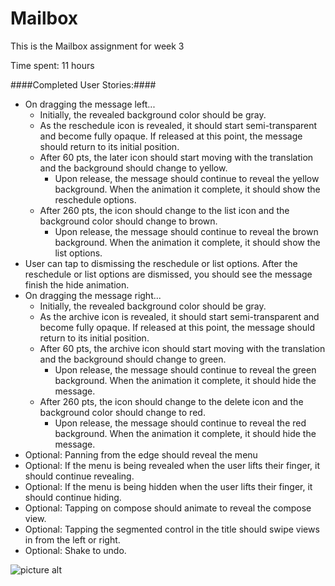 Mailbox
=======

This is the Mailbox assignment for week 3

Time spent: 11 hours

####Completed User Stories:####
* On dragging the message left...
  * Initially, the revealed background color should be gray.
  * As the reschedule icon is revealed, it should start semi-transparent and become fully opaque. If released at this point, the message should return to its initial position.
  * After 60 pts, the later icon should start moving with the translation and the background should change to yellow.
    * Upon release, the message should continue to reveal the yellow background. When the animation it complete, it should show the reschedule options.
  * After 260 pts, the icon should change to the list icon and the background color should change to brown.
    * Upon release, the message should continue to reveal the brown background. When the animation it complete, it should show the list options.
* User can tap to dismissing the reschedule or list options. After the reschedule or list options are dismissed, you should see the message finish the hide animation.
* On dragging the message right...
  * Initially, the revealed background color should be gray.
  * As the archive icon is revealed, it should start semi-transparent and become fully opaque. If released at this point, the message should return to its initial position.
  * After 60 pts, the archive icon should start moving with the translation and the background should change to green.
    * Upon release, the message should continue to reveal the green background. When the animation it complete, it should hide the message.
  * After 260 pts, the icon should change to the delete icon and the background color should change to red.
    * Upon release, the message should continue to reveal the red background. When the animation it complete, it should hide the message.
* Optional: Panning from the edge should reveal the menu
* Optional: If the menu is being revealed when the user lifts their finger, it should continue revealing.
* Optional: If the menu is being hidden when the user lifts their finger, it should continue hiding.
* Optional: Tapping on compose should animate to reveal the compose view.
* Optional: Tapping the segmented control in the title should swipe views in from the left or right.
* Optional: Shake to undo.
  
![picture alt](http://f.cl.ly/items/1F1s152h3p201G0N2D3O/Mailbox.gif)
